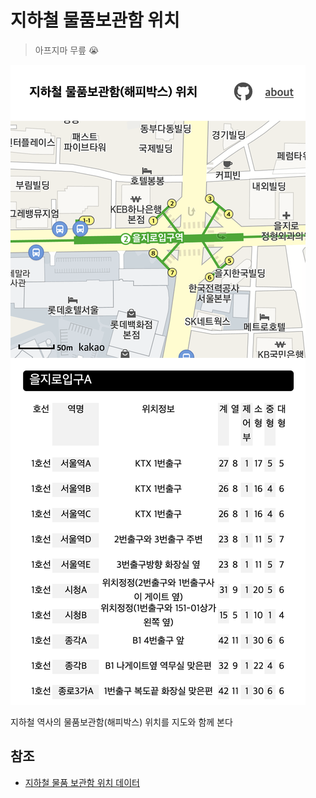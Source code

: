 # 지하철 물품보관함 위치

> 아프지마 무릎 😭
>
![](public/screenshot.png)

지하철 역사의 물품보관함(해피박스) 위치를 지도와 함께 본다

## 참조
- [지하철 물품 보관함 위치 데이터](https://www.data.go.kr/dataset/15003124/fileData.do)
